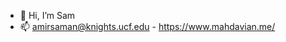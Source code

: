 - 👋 Hi, I’m Sam
- 📫 amirsaman@knights.ucf.edu - https://www.mahdavian.me/

<!---
amiiiirsaman/amiiiirsaman is a ✨ special ✨ repository because its `README.md` (this file) appears on your GitHub profile.
You can click the Preview link to take a look at your changes.
--->
